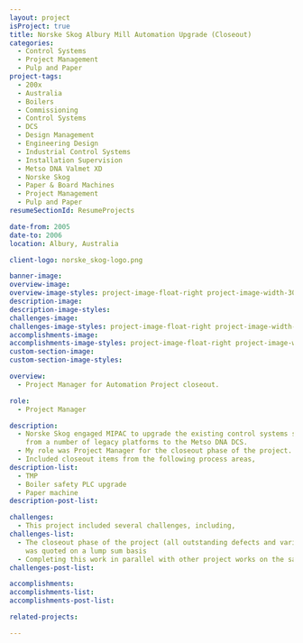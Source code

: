 ```yaml
---
layout: project
isProject: true
title: Norske Skog Albury Mill Automation Upgrade (Closeout)
categories:
  - Control Systems
  - Project Management
  - Pulp and Paper
project-tags:
  - 200x
  - Australia
  - Boilers
  - Commissioning
  - Control Systems
  - DCS
  - Design Management
  - Engineering Design
  - Industrial Control Systems
  - Installation Supervision
  - Metso DNA Valmet XD
  - Norske Skog
  - Paper & Board Machines
  - Project Management
  - Pulp and Paper
resumeSectionId: ResumeProjects

date-from: 2005
date-to: 2006
location: Albury, Australia

client-logo: norske_skog-logo.png

banner-image:
overview-image:
overview-image-styles: project-image-float-right project-image-width-30
description-image:
description-image-styles:
challenges-image:
challenges-image-styles: project-image-float-right project-image-width-40
accomplishments-image:
accomplishments-image-styles: project-image-float-right project-image-width-40
custom-section-image:
custom-section-image-styles:

overview:
  - Project Manager for Automation Project closeout.

role:
  - Project Manager

description:
  - Norske Skog engaged MIPAC to upgrade the existing control systems site wide
    from a number of legacy platforms to the Metso DNA DCS.
  - My role was Project Manager for the closeout phase of the project.
  - Included closeout items from the following process areas,
description-list:
  - TMP
  - Boiler safety PLC upgrade
  - Paper machine
description-post-list:

challenges:
  - This project included several challenges, including,
challenges-list:    
  - The closeout phase of the project (all outstanding defects and variations)
    was quoted on a lump sum basis
  - Completing this work in parallel with other project works on the same site
challenges-post-list:    

accomplishments:
accomplishments-list:    
accomplishments-post-list:    

related-projects:

---
```

